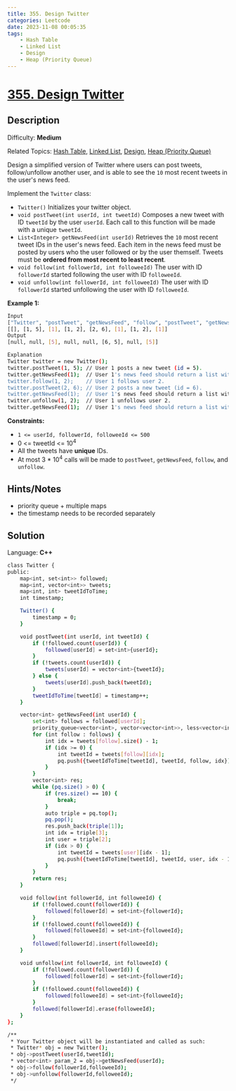 ```yaml
---
title: 355. Design Twitter
categories: Leetcode
date: 2023-11-08 00:05:35
tags:
    - Hash Table
    - Linked List
    - Design
    - Heap (Priority Queue)
---
```


# [355\. Design Twitter](https://leetcode.com/problems/design-twitter/)

## Description

Difficulty: **Medium**

Related Topics: [Hash Table](https://leetcode.com/tag/https://leetcode.com/tag/hash-table//), [Linked List](https://leetcode.com/tag/https://leetcode.com/tag/linked-list//), [Design](https://leetcode.com/tag/https://leetcode.com/tag/design//), [Heap (Priority Queue)](https://leetcode.com/tag/https://leetcode.com/tag/heap-priority-queue//)

Design a simplified version of Twitter where users can post tweets, follow/unfollow another user, and is able to see the `10` most recent tweets in the user's news feed.

Implement the `Twitter` class:

* `Twitter()` Initializes your twitter object.
* `void postTweet(int userId, int tweetId)` Composes a new tweet with ID `tweetId` by the user `userId`. Each call to this function will be made with a unique `tweetId`.
* `List<Integer> getNewsFeed(int userId)` Retrieves the `10` most recent tweet IDs in the user's news feed. Each item in the news feed must be posted by users who the user followed or by the user themself. Tweets must be **ordered from most recent to least recent**.
* `void follow(int followerId, int followeeId)` The user with ID `followerId` started following the user with ID `followeeId`.
* `void unfollow(int followerId, int followeeId)` The user with ID `followerId` started unfollowing the user with ID `followeeId`.

**Example 1:**

```bash
Input
["Twitter", "postTweet", "getNewsFeed", "follow", "postTweet", "getNewsFeed", "unfollow", "getNewsFeed"]
[[], [1, 5], [1], [1, 2], [2, 6], [1], [1, 2], [1]]
Output
[null, null, [5], null, null, [6, 5], null, [5]]

Explanation
Twitter twitter = new Twitter();
twitter.postTweet(1, 5); // User 1 posts a new tweet (id = 5).
twitter.getNewsFeed(1);  // User 1's news feed should return a list with 1 tweet id -> [5]. return [5]
twitter.follow(1, 2);    // User 1 follows user 2.
twitter.postTweet(2, 6); // User 2 posts a new tweet (id = 6).
twitter.getNewsFeed(1);  // User 1's news feed should return a list with 2 tweet ids -> [6, 5]. Tweet id 6 should precede tweet id 5 because it is posted after tweet id 5.
twitter.unfollow(1, 2);  // User 1 unfollows user 2.
twitter.getNewsFeed(1);  // User 1's news feed should return a list with 1 tweet id -> [5], since user 1 is no longer following user 2.
```

**Constraints:**

* `1 <= userId, followerId, followeeId <= 500`
* 0 <= tweetId <= 10<sup>4</sup>
* All the tweets have **unique** IDs.
* At most 3 * 10<sup>4</sup> calls will be made to `postTweet`, `getNewsFeed`, `follow`, and `unfollow`.

## Hints/Notes

* priority queue + multiple maps
* the timestamp needs to be recorded separately

## Solution

Language: **C++**

```bash
class Twitter {
public:
    map<int, set<int>> followed;
    map<int, vector<int>> tweets;
    map<int, int> tweetIdToTime;
    int timestamp;

    Twitter() {
        timestamp = 0;
    }

    void postTweet(int userId, int tweetId) {
        if (!followed.count(userId)) {
            followed[userId] = set<int>{userId};
        }
        if (!tweets.count(userId)) {
            tweets[userId] = vector<int>{tweetId};
        } else {
            tweets[userId].push_back(tweetId);
        }
        tweetIdToTime[tweetId] = timestamp++;
    }

    vector<int> getNewsFeed(int userId) {
        set<int> follows = followed[userId];
        priority_queue<vector<int>, vector<vector<int>>, less<vector<int>>> pq;
        for (int follow : follows) {
            int idx = tweets[follow].size() - 1;
            if (idx >= 0) {
                int tweetId = tweets[follow][idx];
                pq.push({tweetIdToTime[tweetId], tweetId, follow, idx});
            }
        }
        vector<int> res;
        while (pq.size() > 0) {
            if (res.size() == 10) {
                break;
            }
            auto triple = pq.top();
            pq.pop();
            res.push_back(triple[1]);
            int idx = triple[3];
            int user = triple[2];
            if (idx > 0) {
                int tweetId = tweets[user][idx - 1];
                pq.push({tweetIdToTime[tweetId], tweetId, user, idx - 1});
            }
        }
        return res;
    }

    void follow(int followerId, int followeeId) {
        if (!followed.count(followerId)) {
            followed[followerId] = set<int>{followerId};
        }
        if (!followed.count(followeeId)) {
            followed[followeeId] = set<int>{followeeId};
        }
        followed[followerId].insert(followeeId);
    }

    void unfollow(int followerId, int followeeId) {
        if (!followed.count(followerId)) {
            followed[followerId] = set<int>{followerId};
        }
        if (!followed.count(followeeId)) {
            followed[followeeId] = set<int>{followeeId};
        }
        followed[followerId].erase(followeeId);
    }
};

/**
 * Your Twitter object will be instantiated and called as such:
 * Twitter* obj = new Twitter();
 * obj->postTweet(userId,tweetId);
 * vector<int> param_2 = obj->getNewsFeed(userId);
 * obj->follow(followerId,followeeId);
 * obj->unfollow(followerId,followeeId);
 */
```
